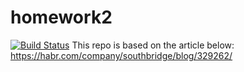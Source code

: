 # homework2
[![Build Status](https://travis-ci.org/lexadler/homework2.svg?branch=master)](https://travis-ci.org/lexadler/homework2)
This repo is based on the article below:
https://habr.com/company/southbridge/blog/329262/

